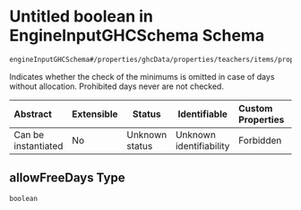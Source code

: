 # Untitled boolean in EngineInputGHCSchema Schema

```txt
engineInputGHCSchema#/properties/ghcData/properties/teachers/items/properties/settings/items/properties/daylyOcupation/properties/allowFreeDays
```

Indicates whether the check of the minimums is omitted in case of days without allocation. Prohibited days never are not checked.


| Abstract            | Extensible | Status         | Identifiable            | Custom Properties | Additional Properties | Access Restrictions | Defined In                                                         |
| :------------------ | ---------- | -------------- | ----------------------- | :---------------- | --------------------- | ------------------- | ------------------------------------------------------------------ |
| Can be instantiated | No         | Unknown status | Unknown identifiability | Forbidden         | Allowed               | none                | [ghc.schema.json\*](../out/ghc.schema.json "open original schema") |

## allowFreeDays Type

`boolean`
